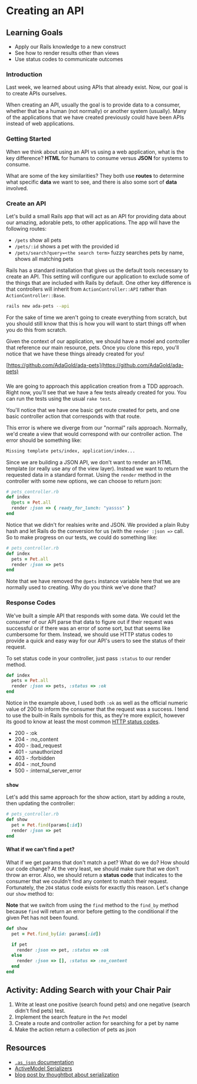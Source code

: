 # Creating an API

## Learning Goals
- Apply our Rails knowledge to a new construct
- See how to render results other than views
- Use status codes to communicate outcomes

### Introduction
Last week, we learned about using APIs that already exist. Now, our goal is to create APIs ourselves.

When creating an API, usually the goal is to provide data to a consumer, whether that be a human (not normally) or another system (usually). Many of the applications that we have created previously could have been APIs instead of web applications.

### Getting Started
When we think about using an API vs using a web application, what is the key difference? **HTML** for humans to consume versus **JSON** for systems to consume.

What are some of the key similarities? They both use **routes** to determine what specific **data** we want to see, and there is also some sort of **data** involved.

### Create an API

Let's build a small Rails app that will act as an API for providing data about our amazing, adorable pets, to other applications. The app will have the following routes:

- `/pets` show all pets
- `/pets/:id` shows a pet with the provided id
- `/pets/search?query=<the search term>` fuzzy searches pets by name, shows all matching pets

Rails has a standard installation that gives us the default tools necessary to create an API. This setting will configure our application to exclude some of the things that are included with Rails by default. One other key difference is that controllers will inherit from `ActionController::API` rather than `ActionController::Base`.

```bash
rails new ada-pets --api
```

For the sake of time we aren't going to create everything from scratch, but you should still know that this is how you will want to start things off when you do this from scratch.

Given the context of our application, we should have a model and controller that reference our main resource, pets. Once you clone this repo, you'll notice that we have these things already created for you!

[https://github.com/AdaGold/ada-pets](https://github.com/AdaGold/ada-pets)

###
We are going to approach this application creation from a TDD approach. Right now, you'll see that we have a few tests already created for you. You can run the tests using the usual `rake test`.

You'll notice that we have one basic get route created for pets, and one basic controller action that corresponds with that route.

This error is where we diverge from our "normal" rails approach. Normally, we'd create a view that would correspond with our controller action.  The error should be something like:

```bash
Missing template pets/index, application/index...
```

Since we are building a JSON API, we don't want to render an HTML template (or really use any of the view layer). Instead we want to return the requested data in a standard format. Using the `render` method in the controller with some new options, we can choose to return json:

```ruby
# pets_controller.rb
def index
  @pets = Pet.all
  render :json => { ready_for_lunch: "yassss" }
end
```

Notice that we didn't for realsies write and JSON. We provided a plain Ruby hash and let Rails do the conversion for us (with the `render :json =>` call. So to make progress on our tests, we could do something like:

```ruby
# pets_controller.rb
def index
  pets = Pet.all
  render :json => pets
end
```

Note that we have removed the `@pets` instance variable here that we are normally used to creating. Why do you think we've done that?

### Response Codes

We've built a simple API that responds with some data. We could let the consumer of our API parse that data to figure out if their request was successful or if there was an error of some sort, but that seems like cumbersome for them. Instead, we should use HTTP status codes to provide a quick and easy way for our API's users to see the status of their request.

To set status code in your controller, just pass `:status` to our render method.

```ruby
def index
  pets = Pet.all
  render :json => pets, :status => :ok
end
```

Notice in the example above, I used both `:ok` as well as the official numeric value of 200 to inform the consumer that the request was a success. I tend to use the built-in Rails symbols for this, as they're more explicit, however its good to know at least the most common [HTTP status codes](http://en.wikipedia.org/wiki/List_of_HTTP_status_codes).

+ 200 - :ok
+ 204 - :no_content
+ 400 - :bad_request
+ 401 - :unauthorized
+ 403 - :forbidden
+ 404 - :not_found
+ 500 - :internal_server_error

### `show`
Let's add this same approach for the show action, start by adding a route, then updating the controller:

```ruby
# pets_controller.rb
def show
  pet = Pet.find(params[:id])
  render :json => pet
end
```

#### What if we can't find a pet?
What if we get params that don't match a pet? What do we do? How should our code change? At the very least, we should make sure that we don't throw an error. Also, we should return a **status code** that indicates to the consumer that we couldn't find any content to match their request. Fortunately, the `204` status code exists for exactly this reason. Let's change our `show` method to:

**Note** that we switch from using the `find` method to the `find_by` method because `find` will return an error before getting to the conditional if the given Pet has not been found.

```ruby
def show
  pet = Pet.find_by(id: params[:id])

  if pet
    render :json => pet, :status => :ok
  else
    render :json => [], :status => :no_content
  end
end
```

## Activity: Adding Search with your Chair Pair
1. Write at least one positive (search found pets) and one negative (search didn't find pets) test.
1. Implement the search feature in the `Pet` model
1. Create a route and controller action for searching for a pet by name
1. Make the action return a collection of pets as json

## Resources
- [`.as_json` documentation](http://api.rubyonrails.org/classes/ActiveModel/Serializers/JSON.html#method-i-as_json)
- [ActiveModel Serializers](http://railscasts.com/episodes/409-active-model-serializers)
- [blog post by thoughtbot about serialization](http://robots.thoughtbot.com/better-serialization-less-as-json)
